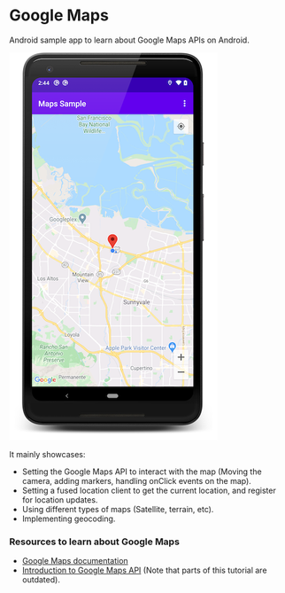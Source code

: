 # Google Maps

Android sample app to learn about Google Maps APIs on Android. 

![alt text](https://github.com/husaynhakeem/android-playground/blob/master/MapsSample/art/art.png)

It mainly showcases:
- Setting the Google Maps API to interact with the map (Moving the camera, adding markers, handling onClick events on the map).
- Setting a fused location client to get the current location, and register for location updates.
- Using different types of maps (Satellite, terrain, etc).
- Implementing geocoding.

### Resources to learn about Google Maps
- [Google Maps documentation](https://developers.google.com/maps/documentation/android-sdk/intro)
- [Introduction to Google Maps API](raywenderlich.com/230-introduction-to-google-maps-api-for-android-with-kotlin) (Note that parts of this tutorial are outdated).
